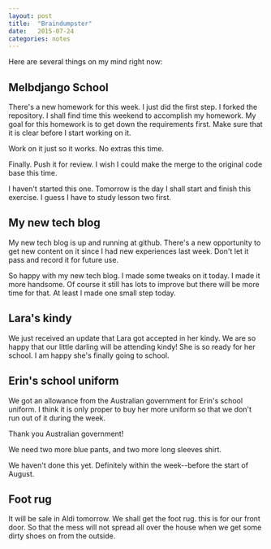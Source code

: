```yaml
---
layout: post
title:  "Braindumpster"
date:   2015-07-24
categories: notes
---
```

Here are several things on my mind right now:

## Melbdjango School

There's a new homework for this week. I just did the first step. I forked the repository. I shall find time this weekend to accomplish my homework. My goal for this homework is to get down the requirements first. Make sure that it is clear before I start working on it.

Work on it just so it works. No extras this time. 

Finally. Push it for review. I wish I could make the merge to the original code base this time. 

I haven't started this one. Tomorrow is the day I shall start and finish this exercise. I guess I have to study lesson two first.

## My new tech blog
My new tech blog is up and running at github. There's a new opportunity to get new content on it since I had new experiences last week. Don't let it pass and record it for future use.

So happy with my new tech blog. I made some tweaks on it today. I made it more handsome. Of course it still has lots to improve but there will be more time for that. At least I made one small step today.

## Lara's kindy
We just received an update that Lara got accepted in her kindy. We are so happy that our little darling will be attending kindy! She is so ready for her school. I am happy she's finally going to school.

## Erin's school uniform
We got an allowance from the Australian government for Erin's school uniform. I think it is only proper to buy her more uniform so that we don't run out of it during the week. 

Thank you Australian government! 

We need two more blue pants, and two more long sleeves shirt.

We haven't done this yet. Definitely within the week--before the start of August.

## Foot rug
It will be sale in Aldi tomorrow. We shall get the foot rug. this is for our front door. So that the mess will not spread all over the house when we get some dirty shoes on from the outside.
